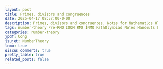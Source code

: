 ```yaml
---
layout: post
title: Primes, divisors and congruences
date: 2025-04-17 08:57:00-0400
description: Primes, divisors and congruences. Notes for Mathematics Olympiad, IOQM, RMO, INMO. Problem set, Solutions, Questions, Answers, Hints, Walkthroughs, Discussions.
tags: number-theory Pre-RMO IOQM RMO INMO MathOlympiad Notes Handouts LectureNotes
categories: number-theory
jpdf: Cong
jsujet: NumberTheory
lnmo: true
giscus_comments: true
pretty_table: true
related_posts: false
---
```


